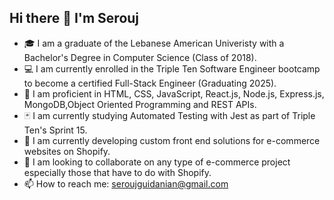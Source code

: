 ## Hi there 👋 I'm Serouj

- 🎓 I am a graduate of the Lebanese American Univeristy with a Bachelor's Degree in Computer Science (Class of 2018).
- 💻 I am currently enrolled in the Triple Ten Software Engineer bootcamp to become a certified Full-Stack Engineer (Graduating 2025).
- 📄 I am proficient in HTML, CSS, JavaScript, React.js, Node.js, Express.js, MongoDB,Object Oriented Programming and REST APIs.
- 🃏 I am currently studying Automated Testing with Jest as part of Triple Ten's Sprint 15.
- 🛒 I am currently developing custom front end solutions for e-commerce websites on Shopify.
- 🤝 I am looking to collaborate on any type of e-commerce project especially those that have to do with Shopify.
- 📫 How to reach me: seroujguidanian@gmail.com
